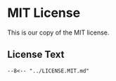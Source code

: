 # MIT License

This is our copy of the MIT license.

## License Text
```
--8<-- "../LICENSE.MIT.md"
```
